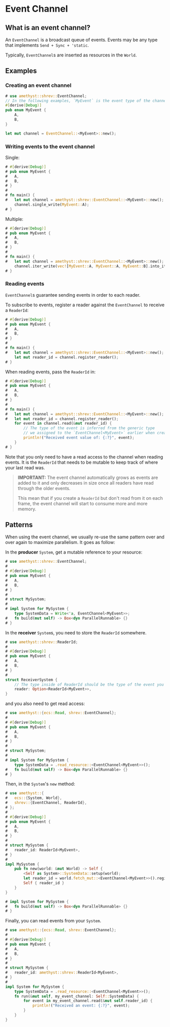 # Event Channel

## What is an event channel?

An `EventChannel` is a broadcast queue of events. Events may be any type that implements `Send + Sync + 'static`.

Typically, `EventChannel`s are inserted as resources in the `World`.

## Examples

### Creating an event channel

```rust
# use amethyst::shrev::EventChannel;
// In the following examples, `MyEvent` is the event type of the channel.
#[derive(Debug)]
pub enum MyEvent {
    A,
    B,
}

let mut channel = EventChannel::<MyEvent>::new();
```

### Writing events to the event channel

Single:

```rust
# #[derive(Debug)]
# pub enum MyEvent {
#   A,
#   B,
# }
# 
# fn main() {
#   let mut channel = amethyst::shrev::EventChannel::<MyEvent>::new();
    channel.single_write(MyEvent::A);
# }
```

Multiple:

```rust
# #[derive(Debug)]
# pub enum MyEvent {
#   A,
#   B,
# }
# 
# fn main() {
#   let mut channel = amethyst::shrev::EventChannel::<MyEvent>::new();
    channel.iter_write(vec![MyEvent::A, MyEvent::A, MyEvent::B].into_iter());
# }
```

### Reading events

`EventChannel`s guarantee sending events in order to each reader.

To subscribe to events, register a reader against the `EventChannel` to receive a `ReaderId`:

```rust
# #[derive(Debug)]
# pub enum MyEvent {
#   A,
#   B,
# }
# 
# fn main() {
#   let mut channel = amethyst::shrev::EventChannel::<MyEvent>::new();
    let mut reader_id = channel.register_reader();
# }
```

When reading events, pass the `ReaderId` in:

```rust
# #[derive(Debug)]
# pub enum MyEvent {
#   A,
#   B,
# }
# 
# fn main() {
#   let mut channel = amethyst::shrev::EventChannel::<MyEvent>::new();
#   let mut reader_id = channel.register_reader();
    for event in channel.read(&mut reader_id) {
        // The type of the event is inferred from the generic type
        // we assigned to the `EventChannel<MyEvent>` earlier when creating it.
        println!("Received event value of: {:?}", event);
    }
# }
```

Note that you only need to have a read access to the channel when reading events.
It is the `ReaderId` that needs to be mutable to keep track of where your last read was.

> **IMPORTANT:** The event channel automatically grows as events are added to it and only decreases in size once all readers have read through the older events.
>
> This mean that if you create a `ReaderId` but don't read from it on each frame, the event channel will start to consume more and more memory.

## Patterns

When using the event channel, we usually re-use the same pattern over and over again to maximize parallelism.
It goes as follow:

In the **producer** `System`, get a mutable reference to your resource:

```rust
# use amethyst::shrev::EventChannel;
# 
# #[derive(Debug)]
# pub enum MyEvent {
#   A,
#   B,
# }
# 
# struct MySystem;
# 
# impl System for MySystem {
    type SystemData = Write<'a, EventChannel<MyEvent>>;
#   fn build(mut self) -> Box<dyn ParallelRunnable> {}
# }
```

In the **receiver** `System`s, you need to store the `ReaderId` somewhere.

```rust
# use amethyst::shrev::ReaderId;
# 
# #[derive(Debug)]
# pub enum MyEvent {
#   A,
#   B,
# }
# 
struct ReceiverSystem {
    // The type inside of ReaderId should be the type of the event you are using.
    reader: Option<ReaderId<MyEvent>>,
}
```

and you also need to get read access:

```rust
# use amethyst::{ecs::Read, shrev::EventChannel};
# 
# #[derive(Debug)]
# pub enum MyEvent {
#   A,
#   B,
# }
# 
# struct MySystem;
# 
# impl System for MySystem {
    type SystemData = .read_resource::<EventChannel<MyEvent>>();
#   fn build(mut self) -> Box<dyn ParallelRunnable> {}
# }
```

Then, in the `System`'s `new` method:

```rust
# use amethyst::{
#   ecs::{System, World},
#   shrev::{EventChannel, ReaderId},
# };
# 
# #[derive(Debug)]
# pub enum MyEvent {
#   A,
#   B,
# }
# 
# struct MySystem {
#   reader_id: ReaderId<MyEvent>,
# }
# 
impl MySystem {
    pub fn new(world: &mut World) -> Self {
        <Self as System>::SystemData::setup(world);
        let reader_id = world.fetch_mut::<EventChannel<MyEvent>>().register_reader();
        Self { reader_id }
    }
}

# impl System for MySystem {
#   fn build(mut self) -> Box<dyn ParallelRunnable> {}
# }
```

Finally, you can read events from your `System`.

```rust
# use amethyst::{ecs::Read, shrev::EventChannel};
# 
# #[derive(Debug)]
# pub enum MyEvent {
#   A,
#   B,
# }
# 
# struct MySystem {
#   reader_id: amethyst::shrev::ReaderId<MyEvent>,
# }
# 
impl System for MySystem {
    type SystemData = .read_resource::<EventChannel<MyEvent>>();
    fn run(&mut self, my_event_channel: Self::SystemData) {
        for event in my_event_channel.read(&mut self.reader_id) {
            println!("Received an event: {:?}", event);
        }
    }
}
```

